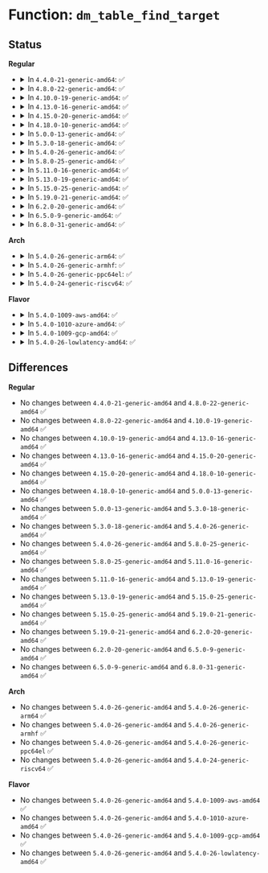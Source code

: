 # Function: <code>dm_table_find_target</code>

## Status
<b>Regular</b>
<ul>
<li>
<details>
<summary>In <code>4.4.0-21-generic-amd64</code>: ✅</summary>

```c
struct dm_target * dm_table_find_target(struct dm_table * t, sector_t sector)
```

```json
{
  "name": "dm_table_find_target",
  "collision_type": "Unique Global",
  "inline_type": "No",
  "funcs": [
    {
      "addr": 18446744071585818800,
      "name": "dm_table_find_target",
      "external": true,
      "loc": "drivers/md/dm-table.c:1178",
      "file": "drivers/md/dm-table.c",
      "inline": "seen, unknown",
      "caller_inline": [],
      "caller_func": [
        "drivers/md/dm.c:__send_changing_extent_only",
        "drivers/md/dm.c:__split_and_process_bio",
        "drivers/md/dm.c:dm_request_fn",
        "drivers/md/dm.c:dm_mq_queue_rq",
        "drivers/md/dm-ioctl.c:target_message"
      ]
    }
  ],
  "symbols": [
    {
      "addr": 18446744071585818800,
      "name": "dm_table_find_target",
      "section": ".text",
      "bind": "STB_GLOBAL",
      "size": 117
    }
  ]
}
```
</details>
</li>
<li>
<details>
<summary>In <code>4.8.0-22-generic-amd64</code>: ✅</summary>

```c
struct dm_target * dm_table_find_target(struct dm_table * t, sector_t sector)
```

```json
{
  "name": "dm_table_find_target",
  "collision_type": "Unique Global",
  "inline_type": "No",
  "funcs": [
    {
      "addr": 18446744071586212656,
      "name": "dm_table_find_target",
      "external": true,
      "loc": "drivers/md/dm-table.c:1280",
      "file": "drivers/md/dm-table.c",
      "inline": "seen, unknown",
      "caller_inline": [],
      "caller_func": [
        "drivers/md/dm.c:__split_and_process_bio",
        "drivers/md/dm.c:__send_changing_extent_only",
        "drivers/md/dm.c:dm_blk_direct_access",
        "drivers/md/dm-ioctl.c:target_message",
        "drivers/md/dm-rq.c:dm_mq_queue_rq",
        "drivers/md/dm-rq.c:dm_old_request_fn"
      ]
    }
  ],
  "symbols": [
    {
      "addr": 18446744071586212656,
      "name": "dm_table_find_target",
      "section": ".text",
      "bind": "STB_GLOBAL",
      "size": 117
    }
  ]
}
```
</details>
</li>
<li>
<details>
<summary>In <code>4.10.0-19-generic-amd64</code>: ✅</summary>

```c
struct dm_target * dm_table_find_target(struct dm_table * t, sector_t sector)
```

```json
{
  "name": "dm_table_find_target",
  "collision_type": "Unique Global",
  "inline_type": "No",
  "funcs": [
    {
      "addr": 18446744071586417152,
      "name": "dm_table_find_target",
      "external": true,
      "loc": "drivers/md/dm-table.c:1281",
      "file": "drivers/md/dm-table.c",
      "inline": "seen, unknown",
      "caller_inline": [],
      "caller_func": [
        "drivers/md/dm.c:__split_and_process_bio",
        "drivers/md/dm.c:__send_changing_extent_only",
        "drivers/md/dm.c:dm_blk_direct_access",
        "drivers/md/dm-ioctl.c:target_message",
        "drivers/md/dm-rq.c:dm_mq_queue_rq",
        "drivers/md/dm-rq.c:dm_old_request_fn"
      ]
    }
  ],
  "symbols": [
    {
      "addr": 18446744071586417152,
      "name": "dm_table_find_target",
      "section": ".text",
      "bind": "STB_GLOBAL",
      "size": 117
    }
  ]
}
```
</details>
</li>
<li>
<details>
<summary>In <code>4.13.0-16-generic-amd64</code>: ✅</summary>

```c
struct dm_target * dm_table_find_target(struct dm_table * t, sector_t sector)
```

```json
{
  "name": "dm_table_find_target",
  "collision_type": "Unique Global",
  "inline_type": "No",
  "funcs": [
    {
      "addr": 18446744071586520928,
      "name": "dm_table_find_target",
      "external": true,
      "loc": "drivers/md/dm-table.c:1332",
      "file": "drivers/md/dm-table.c",
      "inline": "seen, unknown",
      "caller_inline": [],
      "caller_func": [
        "drivers/md/dm.c:__split_and_process_non_flush",
        "drivers/md/dm.c:__send_changing_extent_only",
        "drivers/md/dm.c:dm_dax_get_live_target",
        "drivers/md/dm-ioctl.c:target_message",
        "drivers/md/dm-rq.c:dm_mq_queue_rq",
        "drivers/md/dm-rq.c:dm_old_request_fn"
      ]
    }
  ],
  "symbols": [
    {
      "addr": 18446744071586520928,
      "name": "dm_table_find_target",
      "section": ".text",
      "bind": "STB_GLOBAL",
      "size": 124
    }
  ]
}
```
</details>
</li>
<li>
<details>
<summary>In <code>4.15.0-20-generic-amd64</code>: ✅</summary>

```c
struct dm_target * dm_table_find_target(struct dm_table * t, sector_t sector)
```

```json
{
  "name": "dm_table_find_target",
  "collision_type": "Unique Global",
  "inline_type": "No",
  "funcs": [
    {
      "addr": 18446744071586988352,
      "name": "dm_table_find_target",
      "external": true,
      "loc": "drivers/md/dm-table.c:1334",
      "file": "drivers/md/dm-table.c",
      "inline": "seen, unknown",
      "caller_inline": [],
      "caller_func": [
        "drivers/md/dm.c:__split_and_process_non_flush",
        "drivers/md/dm.c:__send_changing_extent_only",
        "drivers/md/dm.c:dm_dax_copy_from_iter",
        "drivers/md/dm.c:dm_dax_direct_access",
        "drivers/md/dm-ioctl.c:target_message",
        "drivers/md/dm-rq.c:dm_mq_queue_rq",
        "drivers/md/dm-rq.c:dm_old_request_fn"
      ]
    }
  ],
  "symbols": [
    {
      "addr": 18446744071586988352,
      "name": "dm_table_find_target",
      "section": ".text",
      "bind": "STB_GLOBAL",
      "size": 124
    }
  ]
}
```
</details>
</li>
<li>
<details>
<summary>In <code>4.18.0-10-generic-amd64</code>: ✅</summary>

```c
struct dm_target * dm_table_find_target(struct dm_table * t, sector_t sector)
```

```json
{
  "name": "dm_table_find_target",
  "collision_type": "Unique Global",
  "inline_type": "No",
  "funcs": [
    {
      "addr": 18446744071587286064,
      "name": "dm_table_find_target",
      "external": true,
      "loc": "drivers/md/dm-table.c:1372",
      "file": "drivers/md/dm-table.c",
      "inline": "seen, unknown",
      "caller_inline": [],
      "caller_func": [
        "drivers/md/dm.c:__split_and_process_non_flush",
        "drivers/md/dm.c:dm_dax_get_live_target",
        "drivers/md/dm-ioctl.c:target_message",
        "drivers/md/dm-rq.c:dm_mq_queue_rq",
        "drivers/md/dm-rq.c:dm_old_request_fn"
      ]
    }
  ],
  "symbols": [
    {
      "addr": 18446744071587286064,
      "name": "dm_table_find_target",
      "section": ".text",
      "bind": "STB_GLOBAL",
      "size": 124
    }
  ]
}
```
</details>
</li>
<li>
<details>
<summary>In <code>5.0.0-13-generic-amd64</code>: ✅</summary>

```c
struct dm_target * dm_table_find_target(struct dm_table * t, sector_t sector)
```

```json
{
  "name": "dm_table_find_target",
  "collision_type": "Unique Global",
  "inline_type": "No",
  "funcs": [
    {
      "addr": 18446744071587466080,
      "name": "dm_table_find_target",
      "external": true,
      "loc": "drivers/md/dm-table.c:1352",
      "file": "drivers/md/dm-table.c",
      "inline": "seen, unknown",
      "caller_inline": [],
      "caller_func": [
        "drivers/md/dm.c:__split_and_process_non_flush",
        "drivers/md/dm.c:dm_dax_get_live_target",
        "drivers/md/dm.c:dm_blk_report_zones",
        "drivers/md/dm-ioctl.c:target_message",
        "drivers/md/dm-rq.c:dm_mq_queue_rq"
      ]
    }
  ],
  "symbols": [
    {
      "addr": 18446744071587466080,
      "name": "dm_table_find_target",
      "section": ".text",
      "bind": "STB_GLOBAL",
      "size": 124
    }
  ]
}
```
</details>
</li>
<li>
<details>
<summary>In <code>5.3.0-18-generic-amd64</code>: ✅</summary>

```c
struct dm_target * dm_table_find_target(struct dm_table * t, sector_t sector)
```

```json
{
  "name": "dm_table_find_target",
  "collision_type": "Unique Global",
  "inline_type": "No",
  "funcs": [
    {
      "addr": 18446744071587739376,
      "name": "dm_table_find_target",
      "external": true,
      "loc": "drivers/md/dm-table.c:1365",
      "file": "drivers/md/dm-table.c",
      "inline": "seen, unknown",
      "caller_inline": [],
      "caller_func": [
        "drivers/md/dm.c:dm_process_bio",
        "drivers/md/dm.c:__split_and_process_non_flush",
        "drivers/md/dm.c:dm_dax_get_live_target",
        "drivers/md/dm.c:dm_blk_report_zones",
        "drivers/md/dm-ioctl.c:target_message",
        "drivers/md/dm-rq.c:dm_mq_queue_rq"
      ]
    }
  ],
  "symbols": [
    {
      "addr": 18446744071587739376,
      "name": "dm_table_find_target",
      "section": ".text",
      "bind": "STB_GLOBAL",
      "size": 171
    }
  ]
}
```
</details>
</li>
<li>
<details>
<summary>In <code>5.4.0-26-generic-amd64</code>: ✅</summary>

```c
struct dm_target * dm_table_find_target(struct dm_table * t, sector_t sector)
```

```json
{
  "name": "dm_table_find_target",
  "collision_type": "Unique Global",
  "inline_type": "No",
  "funcs": [
    {
      "addr": 18446744071587943648,
      "name": "dm_table_find_target",
      "external": true,
      "loc": "drivers/md/dm-table.c:1363",
      "file": "drivers/md/dm-table.c",
      "inline": "seen, unknown",
      "caller_inline": [],
      "caller_func": [
        "drivers/md/dm.c:dm_process_bio",
        "drivers/md/dm.c:__split_and_process_non_flush",
        "drivers/md/dm.c:dm_dax_get_live_target",
        "drivers/md/dm.c:dm_blk_report_zones",
        "drivers/md/dm-ioctl.c:target_message",
        "drivers/md/dm-rq.c:dm_mq_queue_rq"
      ]
    }
  ],
  "symbols": [
    {
      "addr": 18446744071587943648,
      "name": "dm_table_find_target",
      "section": ".text",
      "bind": "STB_GLOBAL",
      "size": 152
    }
  ]
}
```
</details>
</li>
<li>
<details>
<summary>In <code>5.8.0-25-generic-amd64</code>: ✅</summary>

```c
struct dm_target * dm_table_find_target(struct dm_table * t, sector_t sector)
```

```json
{
  "name": "dm_table_find_target",
  "collision_type": "Unique Global",
  "inline_type": "No",
  "funcs": [
    {
      "addr": 18446744071588796336,
      "name": "dm_table_find_target",
      "external": true,
      "loc": "drivers/md/dm-table.c:1339",
      "file": "drivers/md/dm-table.c",
      "inline": "seen, unknown",
      "caller_inline": [],
      "caller_func": [
        "drivers/md/dm.c:dm_process_bio",
        "drivers/md/dm.c:__split_and_process_non_flush",
        "drivers/md/dm.c:dm_dax_zero_page_range",
        "drivers/md/dm.c:dm_dax_copy_to_iter",
        "drivers/md/dm.c:dm_dax_copy_from_iter",
        "drivers/md/dm.c:dm_dax_direct_access",
        "drivers/md/dm.c:dm_blk_report_zones",
        "drivers/md/dm-ioctl.c:target_message",
        "drivers/md/dm-rq.c:dm_mq_queue_rq"
      ]
    }
  ],
  "symbols": [
    {
      "addr": 18446744071588796336,
      "name": "dm_table_find_target",
      "section": ".text",
      "bind": "STB_GLOBAL",
      "size": 157
    }
  ]
}
```
</details>
</li>
<li>
<details>
<summary>In <code>5.11.0-16-generic-amd64</code>: ✅</summary>

```c
struct dm_target * dm_table_find_target(struct dm_table * t, sector_t sector)
```

```json
{
  "name": "dm_table_find_target",
  "collision_type": "Unique Global",
  "inline_type": "No",
  "funcs": [
    {
      "addr": 18446744071588814128,
      "name": "dm_table_find_target",
      "external": true,
      "loc": "drivers/md/dm-table.c:1278",
      "file": "drivers/md/dm-table.c",
      "inline": "seen, unknown",
      "caller_inline": [],
      "caller_func": [
        "drivers/md/dm.c:__split_and_process_non_flush",
        "drivers/md/dm.c:dm_dax_zero_page_range",
        "drivers/md/dm.c:dm_dax_copy_to_iter",
        "drivers/md/dm.c:dm_dax_copy_from_iter",
        "drivers/md/dm.c:dm_dax_direct_access",
        "drivers/md/dm.c:dm_blk_report_zones",
        "drivers/md/dm-ioctl.c:target_message",
        "drivers/md/dm-rq.c:dm_mq_queue_rq"
      ]
    }
  ],
  "symbols": [
    {
      "addr": 18446744071588814128,
      "name": "dm_table_find_target",
      "section": ".text",
      "bind": "STB_GLOBAL",
      "size": 157
    }
  ]
}
```
</details>
</li>
<li>
<details>
<summary>In <code>5.13.0-19-generic-amd64</code>: ✅</summary>

```c
struct dm_target * dm_table_find_target(struct dm_table * t, sector_t sector)
```

```json
{
  "name": "dm_table_find_target",
  "collision_type": "Unique Global",
  "inline_type": "No",
  "funcs": [
    {
      "addr": 18446744071588700400,
      "name": "dm_table_find_target",
      "external": true,
      "loc": "drivers/md/dm-table.c:1474",
      "file": "drivers/md/dm-table.c",
      "inline": "seen, unknown",
      "caller_inline": [],
      "caller_func": [
        "drivers/md/dm.c:__split_and_process_non_flush",
        "drivers/md/dm.c:dm_dax_zero_page_range",
        "drivers/md/dm.c:dm_dax_copy_to_iter",
        "drivers/md/dm.c:dm_dax_copy_from_iter",
        "drivers/md/dm.c:dm_dax_direct_access",
        "drivers/md/dm.c:dm_blk_report_zones",
        "drivers/md/dm-ioctl.c:target_message",
        "drivers/md/dm-rq.c:dm_mq_queue_rq"
      ]
    }
  ],
  "symbols": [
    {
      "addr": 18446744071588700400,
      "name": "dm_table_find_target",
      "section": ".text",
      "bind": "STB_GLOBAL",
      "size": 157
    }
  ]
}
```
</details>
</li>
<li>
<details>
<summary>In <code>5.15.0-25-generic-amd64</code>: ✅</summary>

```c
struct dm_target * dm_table_find_target(struct dm_table * t, sector_t sector)
```

```json
{
  "name": "dm_table_find_target",
  "collision_type": "Unique Global",
  "inline_type": "No",
  "funcs": [
    {
      "addr": 18446744071589389024,
      "name": "dm_table_find_target",
      "external": true,
      "loc": "drivers/md/dm-table.c:1469",
      "file": "drivers/md/dm-table.c",
      "inline": "seen, unknown",
      "caller_inline": [],
      "caller_func": [
        "drivers/md/dm.c:__split_and_process_non_flush",
        "drivers/md/dm.c:dm_dax_zero_page_range",
        "drivers/md/dm.c:dm_dax_copy_to_iter",
        "drivers/md/dm.c:dm_dax_copy_from_iter",
        "drivers/md/dm.c:dm_dax_direct_access",
        "drivers/md/dm-ioctl.c:target_message",
        "drivers/md/dm-rq.c:dm_mq_queue_rq"
      ]
    }
  ],
  "symbols": [
    {
      "addr": 18446744071589389024,
      "name": "dm_table_find_target",
      "section": ".text",
      "bind": "STB_GLOBAL",
      "size": 190
    }
  ]
}
```
</details>
</li>
<li>
<details>
<summary>In <code>5.19.0-21-generic-amd64</code>: ✅</summary>

```c
struct dm_target * dm_table_find_target(struct dm_table * t, sector_t sector)
```

```json
{
  "name": "dm_table_find_target",
  "collision_type": "Unique Global",
  "inline_type": "No",
  "funcs": [
    {
      "addr": 18446744071590865456,
      "name": "dm_table_find_target",
      "external": true,
      "loc": "drivers/md/dm-table.c:1461",
      "file": "drivers/md/dm-table.c",
      "inline": "seen, unknown",
      "caller_inline": [],
      "caller_func": [
        "drivers/md/dm.c:dm_split_and_process_bio",
        "drivers/md/dm.c:dm_dax_recovery_write",
        "drivers/md/dm.c:dm_dax_zero_page_range",
        "drivers/md/dm.c:dm_dax_direct_access",
        "drivers/md/dm-ioctl.c:target_message",
        "drivers/md/dm-rq.c:dm_mq_queue_rq"
      ]
    }
  ],
  "symbols": [
    {
      "addr": 18446744071590865456,
      "name": "dm_table_find_target",
      "section": ".text",
      "bind": "STB_GLOBAL",
      "size": 208
    }
  ]
}
```
</details>
</li>
<li>
<details>
<summary>In <code>6.2.0-20-generic-amd64</code>: ✅</summary>

```c
struct dm_target * dm_table_find_target(struct dm_table * t, sector_t sector)
```

```json
{
  "name": "dm_table_find_target",
  "collision_type": "Unique Global",
  "inline_type": "No",
  "funcs": [
    {
      "addr": 18446744071592558032,
      "name": "dm_table_find_target",
      "external": true,
      "loc": "drivers/md/dm-table.c:1470",
      "file": "drivers/md/dm-table.c",
      "inline": "seen, unknown",
      "caller_inline": [],
      "caller_func": [
        "drivers/md/dm.c:dm_split_and_process_bio",
        "drivers/md/dm.c:dm_dax_recovery_write",
        "drivers/md/dm.c:dm_dax_zero_page_range",
        "drivers/md/dm.c:dm_dax_direct_access",
        "drivers/md/dm-ioctl.c:target_message",
        "drivers/md/dm-rq.c:dm_mq_queue_rq"
      ]
    }
  ],
  "symbols": [
    {
      "addr": 18446744071592558032,
      "name": "dm_table_find_target",
      "section": ".text",
      "bind": "STB_GLOBAL",
      "size": 208
    }
  ]
}
```
</details>
</li>
<li>
<details>
<summary>In <code>6.5.0-9-generic-amd64</code>: ✅</summary>

```c
struct dm_target * dm_table_find_target(struct dm_table * t, sector_t sector)
```

```json
{
  "name": "dm_table_find_target",
  "collision_type": "Unique Global",
  "inline_type": "No",
  "funcs": [
    {
      "addr": 18446744071592988416,
      "name": "dm_table_find_target",
      "external": true,
      "loc": "drivers/md/dm-table.c:1454",
      "file": "drivers/md/dm-table.c",
      "inline": "seen, unknown",
      "caller_inline": [],
      "caller_func": [
        "drivers/md/dm.c:dm_split_and_process_bio",
        "drivers/md/dm.c:dm_dax_recovery_write",
        "drivers/md/dm.c:dm_dax_zero_page_range",
        "drivers/md/dm.c:dm_dax_direct_access",
        "drivers/md/dm-ioctl.c:target_message",
        "drivers/md/dm-rq.c:dm_mq_queue_rq"
      ]
    }
  ],
  "symbols": [
    {
      "addr": 18446744071592988416,
      "name": "dm_table_find_target",
      "section": ".text",
      "bind": "STB_GLOBAL",
      "size": 208
    }
  ]
}
```
</details>
</li>
<li>
<details>
<summary>In <code>6.8.0-31-generic-amd64</code>: ✅</summary>

```c
struct dm_target * dm_table_find_target(struct dm_table * t, sector_t sector)
```

```json
{
  "name": "dm_table_find_target",
  "collision_type": "Unique Global",
  "inline_type": "No",
  "funcs": [
    {
      "addr": 18446744071593739232,
      "name": "dm_table_find_target",
      "external": true,
      "loc": "drivers/md/dm-table.c:1476",
      "file": "drivers/md/dm-table.c",
      "inline": "seen, unknown",
      "caller_inline": [],
      "caller_func": [
        "drivers/md/dm.c:dm_split_and_process_bio",
        "drivers/md/dm.c:dm_dax_recovery_write",
        "drivers/md/dm.c:dm_dax_zero_page_range",
        "drivers/md/dm.c:dm_dax_direct_access",
        "drivers/md/dm-ioctl.c:target_message",
        "drivers/md/dm-rq.c:dm_mq_queue_rq"
      ]
    }
  ],
  "symbols": [
    {
      "addr": 18446744071593739232,
      "name": "dm_table_find_target",
      "section": ".text",
      "bind": "STB_GLOBAL",
      "size": 208
    }
  ]
}
```
</details>
</li>
</ul>
<b>Arch</b>
<ul>
<li>
<details>
<summary>In <code>5.4.0-26-generic-arm64</code>: ✅</summary>

```c
struct dm_target * dm_table_find_target(struct dm_table * t, sector_t sector)
```

```json
{
  "name": "dm_table_find_target",
  "collision_type": "Unique Global",
  "inline_type": "No",
  "funcs": [
    {
      "addr": 18446603336501182592,
      "name": "dm_table_find_target",
      "external": true,
      "loc": "drivers/md/dm-table.c:1363",
      "file": "drivers/md/dm-table.c",
      "inline": "seen, unknown",
      "caller_inline": [],
      "caller_func": [
        "drivers/md/dm.c:dm_process_bio",
        "drivers/md/dm.c:__split_and_process_non_flush",
        "drivers/md/dm.c:dm_dax_get_live_target",
        "drivers/md/dm.c:dm_blk_report_zones",
        "drivers/md/dm-ioctl.c:target_message",
        "drivers/md/dm-rq.c:dm_mq_queue_rq"
      ]
    }
  ],
  "symbols": [
    {
      "addr": 18446603336501182592,
      "name": "dm_table_find_target",
      "section": ".text",
      "bind": "STB_GLOBAL",
      "size": 228
    }
  ]
}
```
</details>
</li>
<li>
<details>
<summary>In <code>5.4.0-26-generic-armhf</code>: ✅</summary>

```c
struct dm_target * dm_table_find_target(struct dm_table * t, sector_t sector)
```

```json
{
  "name": "dm_table_find_target",
  "collision_type": "Unique Global",
  "inline_type": "No",
  "funcs": [
    {
      "addr": 3233689776,
      "name": "dm_table_find_target",
      "external": true,
      "loc": "drivers/md/dm-table.c:1363",
      "file": "drivers/md/dm-table.c",
      "inline": "seen, unknown",
      "caller_inline": [],
      "caller_func": [
        "drivers/md/dm.c:dm_process_bio",
        "drivers/md/dm.c:__split_and_process_non_flush",
        "drivers/md/dm.c:dm_blk_report_zones",
        "drivers/md/dm-ioctl.c:target_message",
        "drivers/md/dm-rq.c:dm_mq_queue_rq"
      ]
    }
  ],
  "symbols": [
    {
      "addr": 3233689776,
      "name": "dm_table_find_target",
      "section": ".text",
      "bind": "STB_GLOBAL",
      "size": 196
    }
  ]
}
```
</details>
</li>
<li>
<details>
<summary>In <code>5.4.0-26-generic-ppc64el</code>: ✅</summary>

```c
struct dm_target * dm_table_find_target(struct dm_table * t, sector_t sector)
```

```json
{
  "name": "dm_table_find_target",
  "collision_type": "Unique Global",
  "inline_type": "No",
  "funcs": [
    {
      "addr": 13835058055294695728,
      "name": "dm_table_find_target",
      "external": true,
      "loc": "drivers/md/dm-table.c:1363",
      "file": "drivers/md/dm-table.c",
      "inline": "seen, unknown",
      "caller_inline": [],
      "caller_func": [
        "drivers/md/dm.c:dm_process_bio",
        "drivers/md/dm.c:__split_and_process_non_flush",
        "drivers/md/dm.c:dm_dax_get_live_target",
        "drivers/md/dm.c:dm_blk_report_zones",
        "drivers/md/dm-ioctl.c:target_message",
        "drivers/md/dm-rq.c:dm_mq_queue_rq"
      ]
    }
  ],
  "symbols": [
    {
      "addr": 13835058055294695728,
      "name": "dm_table_find_target",
      "section": ".text",
      "bind": "STB_GLOBAL",
      "size": 208
    }
  ]
}
```
</details>
</li>
<li>
<details>
<summary>In <code>5.4.0-24-generic-riscv64</code>: ✅</summary>

```c
struct dm_target * dm_table_find_target(struct dm_table * t, sector_t sector)
```

```json
{
  "name": "dm_table_find_target",
  "collision_type": "Unique Global",
  "inline_type": "No",
  "funcs": [
    {
      "addr": 18446743936277885946,
      "name": "dm_table_find_target",
      "external": true,
      "loc": "drivers/md/dm-table.c:1363",
      "file": "drivers/md/dm-table.c",
      "inline": "seen, unknown",
      "caller_inline": [],
      "caller_func": [
        "drivers/md/dm.c:dm_process_bio",
        "drivers/md/dm.c:__split_and_process_non_flush",
        "drivers/md/dm.c:dm_dax_get_live_target",
        "drivers/md/dm.c:dm_blk_report_zones",
        "drivers/md/dm-ioctl.c:target_message",
        "drivers/md/dm-rq.c:dm_mq_queue_rq"
      ]
    }
  ],
  "symbols": [
    {
      "addr": 18446743936277885946,
      "name": "dm_table_find_target",
      "section": ".text",
      "bind": "STB_GLOBAL",
      "size": 184
    }
  ]
}
```
</details>
</li>
</ul>
<b>Flavor</b>
<ul>
<li>
<details>
<summary>In <code>5.4.0-1009-aws-amd64</code>: ✅</summary>

```c
struct dm_target * dm_table_find_target(struct dm_table * t, sector_t sector)
```

```json
{
  "name": "dm_table_find_target",
  "collision_type": "Unique Global",
  "inline_type": "No",
  "funcs": [
    {
      "addr": 18446744071587574624,
      "name": "dm_table_find_target",
      "external": true,
      "loc": "drivers/md/dm-table.c:1363",
      "file": "drivers/md/dm-table.c",
      "inline": "seen, unknown",
      "caller_inline": [],
      "caller_func": [
        "drivers/md/dm.c:dm_process_bio",
        "drivers/md/dm.c:__split_and_process_non_flush",
        "drivers/md/dm.c:dm_dax_get_live_target",
        "drivers/md/dm.c:dm_blk_report_zones",
        "drivers/md/dm-ioctl.c:target_message",
        "drivers/md/dm-rq.c:dm_mq_queue_rq"
      ]
    }
  ],
  "symbols": [
    {
      "addr": 18446744071587574624,
      "name": "dm_table_find_target",
      "section": ".text",
      "bind": "STB_GLOBAL",
      "size": 152
    }
  ]
}
```
</details>
</li>
<li>
<details>
<summary>In <code>5.4.0-1010-azure-amd64</code>: ✅</summary>

```c
struct dm_target * dm_table_find_target(struct dm_table * t, sector_t sector)
```

```json
{
  "name": "dm_table_find_target",
  "collision_type": "Unique Global",
  "inline_type": "No",
  "funcs": [
    {
      "addr": 18446744071587342704,
      "name": "dm_table_find_target",
      "external": true,
      "loc": "drivers/md/dm-table.c:1363",
      "file": "drivers/md/dm-table.c",
      "inline": "seen, unknown",
      "caller_inline": [],
      "caller_func": [
        "drivers/md/dm.c:dm_process_bio",
        "drivers/md/dm.c:__split_and_process_non_flush",
        "drivers/md/dm.c:dm_dax_get_live_target",
        "drivers/md/dm.c:dm_blk_report_zones",
        "drivers/md/dm-ioctl.c:target_message",
        "drivers/md/dm-rq.c:dm_mq_queue_rq"
      ]
    }
  ],
  "symbols": [
    {
      "addr": 18446744071587342704,
      "name": "dm_table_find_target",
      "section": ".text",
      "bind": "STB_GLOBAL",
      "size": 152
    }
  ]
}
```
</details>
</li>
<li>
<details>
<summary>In <code>5.4.0-1009-gcp-amd64</code>: ✅</summary>

```c
struct dm_target * dm_table_find_target(struct dm_table * t, sector_t sector)
```

```json
{
  "name": "dm_table_find_target",
  "collision_type": "Unique Global",
  "inline_type": "No",
  "funcs": [
    {
      "addr": 18446744071587899792,
      "name": "dm_table_find_target",
      "external": true,
      "loc": "drivers/md/dm-table.c:1363",
      "file": "drivers/md/dm-table.c",
      "inline": "seen, unknown",
      "caller_inline": [],
      "caller_func": [
        "drivers/md/dm.c:dm_process_bio",
        "drivers/md/dm.c:__split_and_process_non_flush",
        "drivers/md/dm.c:dm_dax_get_live_target",
        "drivers/md/dm.c:dm_blk_report_zones",
        "drivers/md/dm-ioctl.c:target_message",
        "drivers/md/dm-rq.c:dm_mq_queue_rq"
      ]
    }
  ],
  "symbols": [
    {
      "addr": 18446744071587899792,
      "name": "dm_table_find_target",
      "section": ".text",
      "bind": "STB_GLOBAL",
      "size": 152
    }
  ]
}
```
</details>
</li>
<li>
<details>
<summary>In <code>5.4.0-26-lowlatency-amd64</code>: ✅</summary>

```c
struct dm_target * dm_table_find_target(struct dm_table * t, sector_t sector)
```

```json
{
  "name": "dm_table_find_target",
  "collision_type": "Unique Global",
  "inline_type": "No",
  "funcs": [
    {
      "addr": 18446744071588015056,
      "name": "dm_table_find_target",
      "external": true,
      "loc": "drivers/md/dm-table.c:1363",
      "file": "drivers/md/dm-table.c",
      "inline": "seen, unknown",
      "caller_inline": [],
      "caller_func": [
        "drivers/md/dm.c:dm_process_bio",
        "drivers/md/dm.c:__split_and_process_non_flush",
        "drivers/md/dm.c:dm_dax_get_live_target",
        "drivers/md/dm.c:dm_blk_report_zones",
        "drivers/md/dm-ioctl.c:target_message",
        "drivers/md/dm-rq.c:dm_mq_queue_rq"
      ]
    }
  ],
  "symbols": [
    {
      "addr": 18446744071588015056,
      "name": "dm_table_find_target",
      "section": ".text",
      "bind": "STB_GLOBAL",
      "size": 152
    }
  ]
}
```
</details>
</li>
</ul>

## Differences
<b>Regular</b>
<ul>
<li>
No changes between <code>4.4.0-21-generic-amd64</code> and <code>4.8.0-22-generic-amd64</code> ✅
</li>
<li>
No changes between <code>4.8.0-22-generic-amd64</code> and <code>4.10.0-19-generic-amd64</code> ✅
</li>
<li>
No changes between <code>4.10.0-19-generic-amd64</code> and <code>4.13.0-16-generic-amd64</code> ✅
</li>
<li>
No changes between <code>4.13.0-16-generic-amd64</code> and <code>4.15.0-20-generic-amd64</code> ✅
</li>
<li>
No changes between <code>4.15.0-20-generic-amd64</code> and <code>4.18.0-10-generic-amd64</code> ✅
</li>
<li>
No changes between <code>4.18.0-10-generic-amd64</code> and <code>5.0.0-13-generic-amd64</code> ✅
</li>
<li>
No changes between <code>5.0.0-13-generic-amd64</code> and <code>5.3.0-18-generic-amd64</code> ✅
</li>
<li>
No changes between <code>5.3.0-18-generic-amd64</code> and <code>5.4.0-26-generic-amd64</code> ✅
</li>
<li>
No changes between <code>5.4.0-26-generic-amd64</code> and <code>5.8.0-25-generic-amd64</code> ✅
</li>
<li>
No changes between <code>5.8.0-25-generic-amd64</code> and <code>5.11.0-16-generic-amd64</code> ✅
</li>
<li>
No changes between <code>5.11.0-16-generic-amd64</code> and <code>5.13.0-19-generic-amd64</code> ✅
</li>
<li>
No changes between <code>5.13.0-19-generic-amd64</code> and <code>5.15.0-25-generic-amd64</code> ✅
</li>
<li>
No changes between <code>5.15.0-25-generic-amd64</code> and <code>5.19.0-21-generic-amd64</code> ✅
</li>
<li>
No changes between <code>5.19.0-21-generic-amd64</code> and <code>6.2.0-20-generic-amd64</code> ✅
</li>
<li>
No changes between <code>6.2.0-20-generic-amd64</code> and <code>6.5.0-9-generic-amd64</code> ✅
</li>
<li>
No changes between <code>6.5.0-9-generic-amd64</code> and <code>6.8.0-31-generic-amd64</code> ✅
</li>
</ul>
<b>Arch</b>
<ul>
<li>
No changes between <code>5.4.0-26-generic-amd64</code> and <code>5.4.0-26-generic-arm64</code> ✅
</li>
<li>
No changes between <code>5.4.0-26-generic-amd64</code> and <code>5.4.0-26-generic-armhf</code> ✅
</li>
<li>
No changes between <code>5.4.0-26-generic-amd64</code> and <code>5.4.0-26-generic-ppc64el</code> ✅
</li>
<li>
No changes between <code>5.4.0-26-generic-amd64</code> and <code>5.4.0-24-generic-riscv64</code> ✅
</li>
</ul>
<b>Flavor</b>
<ul>
<li>
No changes between <code>5.4.0-26-generic-amd64</code> and <code>5.4.0-1009-aws-amd64</code> ✅
</li>
<li>
No changes between <code>5.4.0-26-generic-amd64</code> and <code>5.4.0-1010-azure-amd64</code> ✅
</li>
<li>
No changes between <code>5.4.0-26-generic-amd64</code> and <code>5.4.0-1009-gcp-amd64</code> ✅
</li>
<li>
No changes between <code>5.4.0-26-generic-amd64</code> and <code>5.4.0-26-lowlatency-amd64</code> ✅
</li>
</ul>
